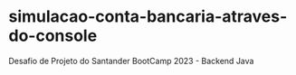 # simulacao-conta-bancaria-atraves-do-console
Desafio de Projeto do Santander BootCamp 2023 - Backend Java
